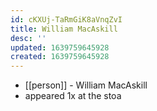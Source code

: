 ```yaml
---
id: cKXUj-TaRmGiK8aVnqZvI
title: William MacAskill
desc: ''
updated: 1639759645928
created: 1639759645928
---
```



- [[person]] - William MacAskill
- appeared 1x at the stoa
